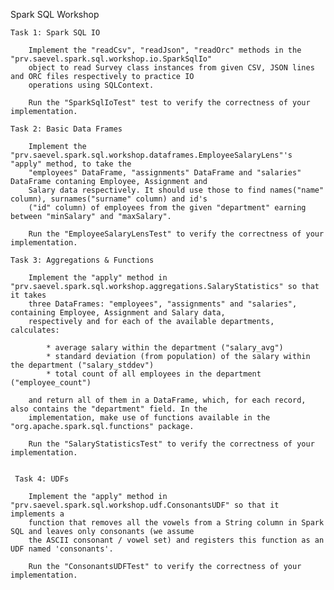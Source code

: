 Spark SQL Workshop

    Task 1: Spark SQL IO
    
        Implement the "readCsv", "readJson", "readOrc" methods in the "prv.saevel.spark.sql.workshop.io.SparkSqlIo"
        object to read Survey class instances from given CSV, JSON lines and ORC files respectively to practice IO
        operations using SQLContext. 
        
        Run the "SparkSqlIoTest" test to verify the correctness of your implementation.
        
    Task 2: Basic Data Frames
    
        Implement the "prv.saevel.spark.sql.workshop.dataframes.EmployeeSalaryLens"'s "apply" method, to take the
        "employees" DataFrame, "assignments" DataFrame and "salaries" DataFrame contaning Employee, Assignment and
        Salary data respectively. It should use those to find names("name" column), surnames("surname" column) and id's
        ("id" column) of employees from the given "department" earning between "minSalary" and "maxSalary".
        
        Run the "EmployeeSalaryLensTest" to verify the correctness of your implementation. 

    Task 3: Aggregations & Functions
    
        Implement the "apply" method in "prv.saevel.spark.sql.workshop.aggregations.SalaryStatistics" so that it takes
        three DataFrames: "employees", "assignments" and "salaries", containing Employee, Assignment and Salary data,
        respectively and for each of the available departments, calculates:
        
            * average salary within the department ("salary_avg")
            * standard deviation (from population) of the salary within the department ("salary_stddev")
            * total count of all employees in the department ("employee_count")
            
        and return all of them in a DataFrame, which, for each record, also contains the "department" field. In the
        implementation, make use of functions available in the "org.apache.spark.sql.functions" package.
        
        Run the "SalaryStatisticsTest" to verify the correctness of your implementation.
       
       
     Task 4: UDFs
        
        Implement the "apply" method in "prv.saevel.spark.sql.workshop.udf.ConsonantsUDF" so that it implements a 
        function that removes all the vowels from a String column in Spark SQL and leaves only consonants (we assume 
        the ASCII consonant / vowel set) and registers this function as an UDF named 'consonants'.
        
        Run the "ConsonantsUDFTest" to verify the correctness of your implementation.
        
     
          